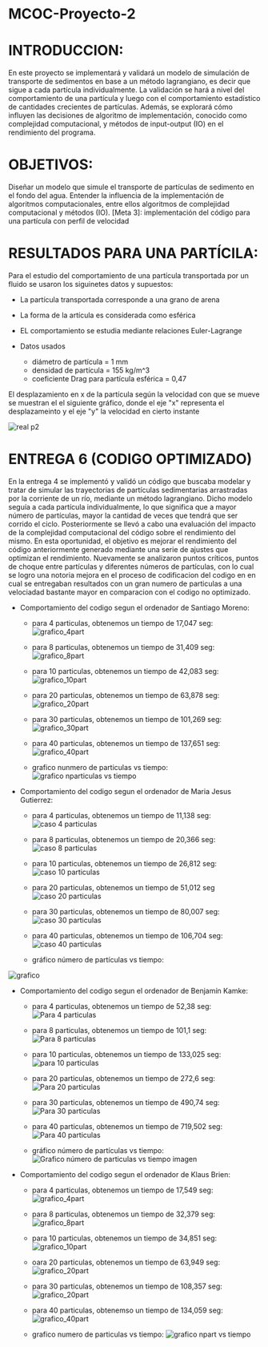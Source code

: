 # MCOC-Proyecto-2
# INTRODUCCION:
En este proyecto se implementará y validará un modelo de simulación de transporte de
sedimentos en base a un método lagrangiano, es decir que sigue a cada partícula individualmente.
La validación se hará a nivel del comportamiento de una partícula y luego con el comportamiento
estadístico de cantidades crecientes de partículas. Además, se explorará cómo influyen las
decisiones de algoritmo de implementación, conocido como complejidad computacional, y
métodos de input-output (IO) en el rendimiento del programa.

# OBJETIVOS:
Diseñar un modelo que simule el transporte de partículas de sedimento en el fondo del agua.
Entender la influencia de la implementación de algoritmos computacionales, entre ellos
algoritmos de complejidad computacional y métodos (IO).
[Meta 3]: implementación del código para una partícula con perfil de velocidad

# RESULTADOS PARA UNA PARTÍCILA:

Para el estudio del comportamiento de una partícula transportada por un fluido se usaron los siguinetes datos y supuestos:
* La partícula transportada corresponde a una grano de arena
* La forma de la artícula es considerada como esférica 
* EL comportamiento se estudia mediante relaciones Euler-Lagrange

* Datos usados

    * diámetro de partícula = 1 mm
    * densidad de partícula = 155 kg/m^3
    * coeficiente Drag para partícula esférica = 0,47

El desplazamiento en x de la partícula según la velocidad con que se mueve se muestran el el siguiente gráfico, donde el eje "x" representa el desplazameinto y el eje "y" la velocidad en cierto instante 

![real p2](https://user-images.githubusercontent.com/53712876/65996866-a65a9300-e46e-11e9-945e-d2ca47f3125f.png)

# ENTREGA 6 (CODIGO OPTIMIZADO)

En la entrega 4 se implementó y validó un código que buscaba modelar y tratar de simular las trayectorias de partículas sedimentarias arrastradas por la corriente de un río, mediante un método lagrangiano. Dicho modelo seguía a cada partícula individualmente, lo que significa que a mayor número de partículas, mayor la cantidad de veces que tendrá que ser corrido el ciclo. Posteriormente se llevó a cabo una evaluación del impacto de la complejidad computacional del código sobre el rendimiento del mismo.
En esta oportunidad, el objetivo es mejorar el rendimiento del código anteriormente generado mediante una serie de ajustes que optimizan el rendimiento. Nuevamente se analizaron puntos críticos, puntos de choque entre partículas y diferentes números de partículas, con lo cual se logro una notoria mejora en el proceso de codificacion del codigo en en cual se entregaban resultados con un gran numero de particulas a una velociadad bastante mayor en comparacion con el codigo no optimizado.

- Comportamiento del codigo segun el ordenador de Santiago Moreno:
   * para 4 particulas, obtenemos un tiempo de 17,047 seg:
   ![grafico_4part](https://user-images.githubusercontent.com/53713496/68253233-293eb280-0006-11ea-8581-3c22d9eae137.png)
   
   * para 8 particulas, obtenemos un tiempo de 31,409 seg:
   ![grafico_8part](https://user-images.githubusercontent.com/53713496/68253550-ee894a00-0006-11ea-9731-2be3b19561dc.png)
   
   * para 10 particulas, obtenemos un tiempo de 42,083 seg:
   ![grafico_10part](https://user-images.githubusercontent.com/53713496/68253621-1d9fbb80-0007-11ea-83bc-dbe6a0f05ea4.png)
   
   * para 20 particulas, obtenemos un tiempo de 63,878 seg:
   ![grafico_20part](https://user-images.githubusercontent.com/53713496/68253677-488a0f80-0007-11ea-9114-bad4d27bd530.png)
   
   * para 30 particulas, obtenemos un tiempo de 101,269 seg:
   ![grafico_30part](https://user-images.githubusercontent.com/53713496/68253688-5344a480-0007-11ea-9357-2f5aae681f96.png)
   
   * para 40 particulas, obtenemos un tiempo de 137,651 seg:
   ![grafico_40part](https://user-images.githubusercontent.com/53713496/68253696-56d82b80-0007-11ea-87d1-8ffcf29e16c2.png)
   
   * grafico nunmero de particulas vs tiempo:
   ![grafico nparticulas vs tiempo](https://user-images.githubusercontent.com/53713496/68254682-eda5e780-0009-11ea-9f93-9950d41dee3c.png)

- Comportamiento del codigo segun el ordenador de Maria Jesus Gutierrez:
   * para 4 particulas, obtenemos un tiempo de 11,138 seg:
![caso 4 particulas](https://user-images.githubusercontent.com/53712876/68254991-c56ab880-000a-11ea-8405-7266a9fd5e24.png)

   * para 8 particulas, obtenemos un tiempo de 20,366 seg:
![caso 8 particulas](https://user-images.githubusercontent.com/53712876/68254992-c56ab880-000a-11ea-8ed8-c3c7592c6357.png)

   * para 10 particulas, obtenemos un tiempo de 26,812 seg:
![caso 10 particulas](https://user-images.githubusercontent.com/53712876/68254986-c4398b80-000a-11ea-923a-94f340d35670.png)

   * para 20 particulas, obtenemos un tiempo de 51,012 seg
![caso 20 particulas](https://user-images.githubusercontent.com/53712876/68254988-c4d22200-000a-11ea-94d3-8b97c538c477.png)

   * para 30 particulas, obtenemos un tiempo de 80,007 seg:
![caso 30 particulas](https://user-images.githubusercontent.com/53712876/68254989-c4d22200-000a-11ea-954f-802edaeb0815.png)

   * para 40 particulas, obtenemos un tiempo de 106,704 seg:
![caso 40 particulas](https://user-images.githubusercontent.com/53712876/68254990-c4d22200-000a-11ea-9ca0-53b32edc15d3.png)

   * gráfico número de partículas vs tiempo:
   
![grafico](https://user-images.githubusercontent.com/53712876/68255882-3f9c3c80-000d-11ea-8814-67558180dc44.png)

- Comportamiento del codigo segun el ordenador de Benjamín Kamke:
   * para 4 particulas, obtenemos un tiempo de 52,38 seg:
![Para 4 particulas](https://user-images.githubusercontent.com/53590243/68257811-f21ed000-000a-11ea-83d0-2762e4da6241.png)
 
   * para 8 particulas, obtenemos un tiempo de 101,1 seg:
![Para 8 particulas](https://user-images.githubusercontent.com/53590243/68257868-22666e80-000b-11ea-90da-a89cf9b2a56e.png)

   * para 10 particulas, obtenemos un tiempo de 133,025 seg:   
![para 10 particulas](https://user-images.githubusercontent.com/53590243/68257942-60fc2900-000b-11ea-8bd7-ba73365f999d.png)

   * para 20 particulas, obtenemos un tiempo de 272,6 seg:
![Para 20 particulas](https://user-images.githubusercontent.com/53590243/68257965-82f5ab80-000b-11ea-8768-4186199993c9.png)

   * para 30 particulas, obtenemos un tiempo de 490,74 seg:
![Para 30 particulas](https://user-images.githubusercontent.com/53590243/68258104-031c1100-000c-11ea-9faf-d770fd36ea67.png)

   * para 40 particulas, obtenemos un tiempo de 719,502 seg:
![Para 40 particulas](https://user-images.githubusercontent.com/53590243/68258744-0b754b80-000e-11ea-9eae-8bd259917a38.png)

   * gráfico número de partículas vs tiempo:
![Grafico número de particulas vs tiempo imagen](https://user-images.githubusercontent.com/53590243/68258816-4d05f680-000e-11ea-8185-4ece1201c40a.png)




- Comportamiento del codigo segun el ordenador de Klaus Brien:
   * para 4 particulas, obtenemos un tiempo de 17,549 seg:
   ![grafico_4part](https://user-images.githubusercontent.com/53713496/68255563-5d1cd680-000c-11ea-9078-83a77d206b96.png)

   * para 8 particulas, obtenemos un tiempo de 32,379 seg:
   ![grafico_8part](https://user-images.githubusercontent.com/53713496/68255564-5d1cd680-000c-11ea-9a30-ace07faa1642.png)
   
   * para 10 particulas, obtenemos un tiempo de 34,851 seg:
   ![grafico_10part](https://user-images.githubusercontent.com/53713496/68255565-5d1cd680-000c-11ea-9995-e3f38ed40baa.png)
   
   * oara 20 particulas, obtenemos un tiempo de 63,949 seg:
![grafico_20part](https://user-images.githubusercontent.com/53713496/68255566-5d1cd680-000c-11ea-955b-e9438f92ef10.png)

   * para 30 particulas, obtenemos un tiempo de 108,357 seg:
   ![grafico_20part](https://user-images.githubusercontent.com/53713496/68255566-5d1cd680-000c-11ea-955b-e9438f92ef10.png)

   * para 40 particulas, obtenemso un tiempo de 134,059 seg:
   ![grafico_40part](https://user-images.githubusercontent.com/53713496/68255568-5db56d00-000c-11ea-8594-a8dfbb7a3810.png)

   * grafico numero de particulas vs tiempo:
   ![grafico npart vs tiempo](https://user-images.githubusercontent.com/53713496/68255562-5c844000-000c-11ea-86f8-c5839f4c2528.png)
